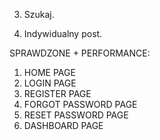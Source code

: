 3. Szukaj.

4. Indywidualny post.

SPRAWDZONE + PERFORMANCE:

1. HOME PAGE
1. LOGIN PAGE
1. REGISTER PAGE
1. FORGOT PASSWORD PAGE
1. RESET PASSWORD PAGE
1. DASHBOARD PAGE
